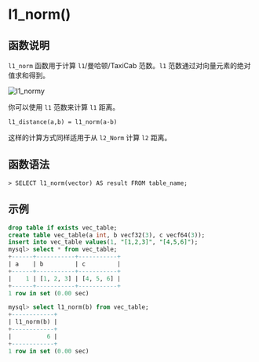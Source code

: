# **l1_norm()**

## **函数说明**

`l1_norm` 函数用于计算 `l1`/曼哈顿/TaxiCab 范数。`l1` 范数通过对向量元素的绝对值求和得到。

![l1_normy](https://community-shared-data-1308875761.cos.ap-beijing.myqcloud.com/artwork/docs/reference/vector/l1_norm.png?raw=true)

你可以使用 `l1` 范数来计算 `l1` 距离。

```
l1_distance(a,b) = l1_norm(a-b)
```

这样的计算方式同样适用于从 `l2_Norm` 计算 `l2` 距离。

## **函数语法**

```
> SELECT l1_norm(vector) AS result FROM table_name;
```

## **示例**

```sql
drop table if exists vec_table;
create table vec_table(a int, b vecf32(3), c vecf64(3));
insert into vec_table values(1, "[1,2,3]", "[4,5,6]");
mysql> select * from vec_table;
+------+-----------+-----------+
| a    | b         | c         |
+------+-----------+-----------+
|    1 | [1, 2, 3] | [4, 5, 6] |
+------+-----------+-----------+
1 row in set (0.00 sec)

mysql> select l1_norm(b) from vec_table;
+------------+
| l1_norm(b) |
+------------+
|          6 |
+------------+
1 row in set (0.00 sec)
```
